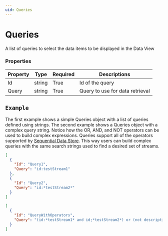 ```yaml
---
uid: Queries
---
```


 
 # Queries
A list of queries to select the data items to be displayed in the Data View
### Properties

Property | Type | Required | Descriptions
 --- | --- | --- | ---
Id | string | True | Id of the query
Query | string | True | Query to use for data retrieval

## `Example` 
The first example shows a simple Queries object with a list of queries defined using strings. The second example shows a Queries object with a complex query string. Notice how the OR, AND, and NOT operators can be used to build complex expressions. Queries support all of the operators supported by [Sequential Data Store](..\SequentialDataStore\Searching.md). This way users can build complex queries with the same search strings used to find a desired set of streams.
```json
[
  {
    "Id": "Query1",
    "Query": "id:testStream1"
  },
  {
    "Id": "Query2",
    "Query": "id:*testStream2*"
  }
]
``` 
```json
[
  {
    "Id": "QueryWithOperators",
    "Query": "(id:*testStream1* and id;*testStream2*) or (not description:*testStream3*)"
  }
]
``` 
